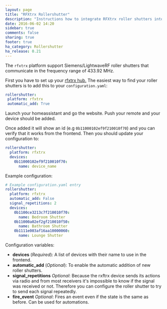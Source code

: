 ```yaml
---
layout: page
title: "RFXtrx Rollershutter"
description: "Instructions how to integrate RFXtrx roller shutters into Home Assistant."
date: 2016-06-02 14:20
sidebar: true
comments: false
sharing: true
footer: true
ha_category: Rollershutter
ha_release: 0.21
---
```


The `rfxtrx` platform support Siemens/LightwaveRF roller shutters that communicate in the frequency range of 433.92 MHz.

First you have to set up your [rfxtrx hub.](/components/rfxtrx/)
The easiest way to find your roller shutters is to add this to your `configuration.yaml`:

```yaml
rollershutter:
 platform: rfxtrx
 automatic_add: True
```

Launch your homeassistant and go the website.
Push your remote and your device should be added.

Once added it will show an id (e.g `0b11000102ef9f210010f70`) and you can verify that it works from the frontend.
Then you should update your configuration to:
```yaml
rollershutter:
  platform: rfxtrx
  devices:
    0b11000102ef9f210010f70:
      name: device_name
```

Example configuration:
```yaml
# Example configuration.yaml entry
rollershutter:
  platform: rfxtrx
  automatic_add: False
  signal_repetitions: 2
  devices:
    0b1100ce3213c7f210010f70:
      name: Bedroom Shutter
    0b11000a02ef2gf210010f50:
      name: Bathroom Shutter
    0b1111e003af16aa10000060:
      name: Lounge Shutter
```

Configuration variables:

- **devices** (*Required*): A list of devices with their name to use in the frontend.
- **automatic_add** (*Optional*): To enable the automatic addition of new roller shutters.
- **signal_repetitions** *Optional*: Because the rxftrx device sends its actions via radio and from most receivers it's impossible to know if the signal was received or not. Therefore you can configure the roller shutter to try to send each signal repeatedly.
- **fire_event** *Optional*: Fires an event even if the state is the same as before. Can be used for automations.
